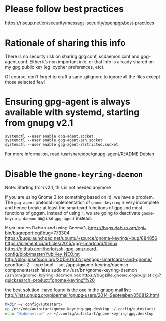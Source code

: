 # Please follow best practices
https://riseup.net/en/security/message-security/openpgp/best-practices


# Rationale of sharing this info

There is no security risk on sharing gpg.conf, scdaemon.conf and gpg-agent.conf.
Either it’s non important info, or that info is already shared on my gpg public
key (eg: cypher preferences, etc).

Of course, don’t forget to craft a sane .gitignore to ignore all the files
except those selected few!


# Ensuring gpg-agent is always available with systemd, starting from gnupg v2.1

```
systemctl --user enable gpg-agent.socket
systemctl --user enable gpg-agent-ssh.socket
systemctl --user enable gpg-agent-restricted.socket
```

For more information, read /usr/share/doc/gnupg-agent/README.Debian


# Disable the `gnome-keyring-daemon`

Note: Starting from v2.1, this is not needed anymore

If you are using Gnome 3 (or something based on it), we have a problem. The
`gpg-agent` protocol implementation of `gnome-keyring` is very incomplete and
hence breaks at least the smartcard functions of gpg and most functions of
gpgsm. Instead of using it, we are going to deactivate `gnome-keyring-daemon`
ang use `gpg-agent` instead.

If you are on Debian and using Gnome3,
https://bugs.debian.org/cgi-bin/bugreport.cgi?bug=773304
https://bugs.launchpad.net/ubuntu/+source/gnome-keyring/+bug/884856
https://jclement.ca/articles/2015/gpg-smartcard/#linux
https://github.com/herlo/ssh-gpg-smartcard-config/blob/master/YubiKey_NEO.rst
http://blog.josefsson.org/2015/01/02/openpgp-smartcards-and-gnome/
gconftool-2 --type bool --set /apps/gnome-keyring/daemon-components/ssh false
sudo mv /usr/bin/gnome-keyring-daemon /usr/bin/gnome-keyring-daemon.bak
https://bugzilla.gnome.org/buglist.cgi?quicksearch=product:"gnome-keyring"%20

the best solution I have found is the one in the gnupg mail list:
http://lists.gnupg.org/pipermail/gnupg-users/2014-September/050812.html

```bash
mkdir ~/.config/autostart/
cp /etc/xdg/autostart/gnome-keyring-gpg.desktop ~/.config/autostart/
echo 'Hidden=true' >> ~/.config/autostart/gnome-keyring-gpg.desktop
```
